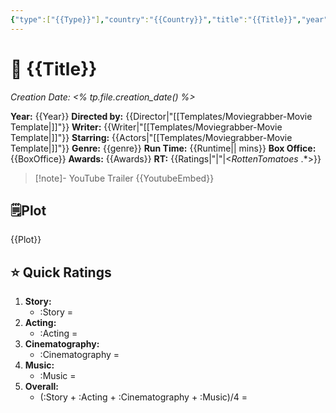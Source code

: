 ```yaml
---
{"type":["{{Type}}"],"country":"{{Country}}","title":"{{Title}}","year":"{{Year}}","director":"{{Director}}","actors":[{"{ Actors }":null}],"genre":[{"{ Genre }":null}],"length":"{{Runtime}}","Writer":"{{writer}}","poster":"{{Poster}}","Box_office":"{{BoxOffice}}","RT":"{{Ratings|\"|\"|<$Rotten Tomatoes\\: .*$>}}","Creation Date":"<% tp.file.creation_date() %>","seen":true,"publish":true,"location":null,"year watched":null,"seen with":null,"rating":null,"PassFrontmatter":true}
---
```


# 🎥 **{{Title}}** 
*Creation Date: <% tp.file.creation_date() %>*

**Year:** {{Year}}
**Directed by:** {{Director|"[[Templates/Moviegrabber-Movie Template\|]]"}}
**Writer:** {{Writer|"[[Templates/Moviegrabber-Movie Template\|]]"}}
**Starring:**  {{Actors|"[[Templates/Moviegrabber-Movie Template\|]]"}}
**Genre:** {{genre}}
**Run Time:** {{Runtime|| mins}}
**Box Office:** {{BoxOffice}}
**Awards:** {{Awards}}
**RT:** {{Ratings|"|"|<$Rotten Tomatoes\: .*$>}}

> [!note]- YouTube Trailer
> {{YoutubeEmbed}}

## 🗒️Plot

{{Plot}}

## ⭐ Quick Ratings

1. **Story:** 
	- :Story = 
2. **Acting:** 
	- :Acting = 
3. **Cinematography:** 
	- :Cinematography = 
4. **Music:** 
	- :Music = 
5. **Overall:** 
	- (:Story + :Acting + :Cinematography + :Music)/4 = 

